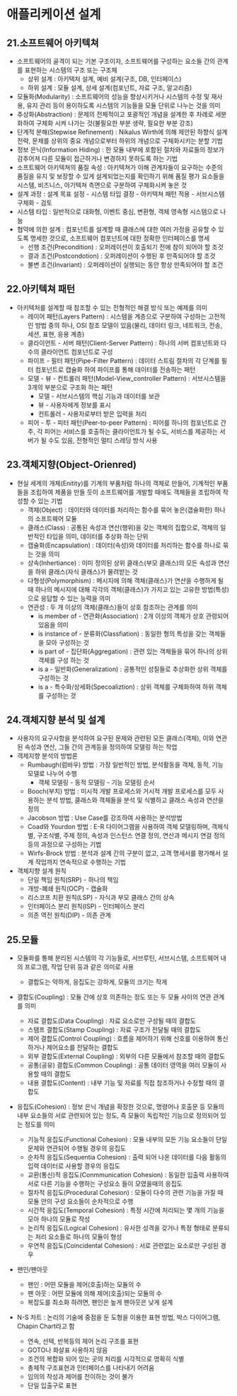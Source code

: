 # 애플리케이션 설계

## 21.소프트웨어 아키텍쳐
- 소프트웨어의 골격이 되는 기본 구조이자, 소프트웨어를 구성하는 요소들 간의 관계를 표현하는 시스템의 구조 또는 구조체
    + 상위 설계 : 아키택처 설계, 예비 설계(구조, DB, 인터페이스)
    + 하위 설계 : 모듈 설계, 상세 설계(컴포넌트, 자료 구조, 알고리즘)
- 모듈화(Modularity) : 소프트웨어의 성능을 향상시키거나 시스템의 수정 및 재사용, 유지 관리 등이 용이하도록 시스템의 기능들을 모듈 단위로 나누는 것을 의미
- 추상화(Abstraction) : 문제의 전체적이고 포괄적인 개념을 설계한 후 차례로 세분화하여 구체화 시켜 나가는 것(불필요한 부분 생략, 필요한 부분 강조)
- 단계적 분해(Stepwise Refinement) : Nikalus Wirth에 의해 제안된 하향식 설계 전략, 문제를 상위의 중요 개념으로부터 하위의 개념으로 구체화시키는 분할 기법
- 정보 은닉(Information Hiding) : 한 모듈 내부에 포함된 절차와 자료들의 정보가 감추어져 다른 모듈이 접근하거나 변경하지 못하도록 하는 기법
- 소프트웨어 아키텍쳐의 품질 속성 : 아키텍쳐가 이해 관계자들이 요구하는 수준의 품질을 유지 및 보장할 수 있게 설계되었는지를 확인하기 위해 품질 평가 요소들을 시스템, 비즈니스, 아기텍쳐 측면으로 구분하여 구체화시켜 놓은 것
- 설계 과정 : 설계 목표 설정 - 시스템 타입 결정 - 아키텍쳐 패턴 적용 - 서브시스템 구체화 - 검토
- 시스템 타입 : 일반적으로 대화형, 이벤트 중심, 변환형, 객체 영속형 시스템으로 나눔
- 협약에 의한 설계 : 컴포넌트를 설계할 때 클래스에 대한 여러 가정을 공유할 수 있도록 명세한 것으로, 소프트웨어 컴포넌트에 대한 정확한 인터페이스를 명세
    + 선행 조건(Precondition) : 오퍼레이션이 호출되기 전에 참이 되어야 할 조것
    + 결과 조건(Postcondotion) : 오퍼레이션이 수행된 후 만족되어야 할 조것
    + 불변 조건(Invariant) : 오퍼레이션이 실행되는 동안 항상 만족되어야 할 조건

## 22.아키텍쳐 패턴
- 아키텍처를 설계할 때 참조할 수 있는 전형적인 해결 방식 또는 예제를 의미
    + 레이어 패턴(Layers Pattern) : 시스템을 계층으로 구분하여 구성하는 고전적인 방법 중의 하나, OSI 참조 모델이 있음(물리, 데이터 링크, 네트워크, 전송, 세션, 표현, 응용 계층)
    + 클라이언트 - 서버 패턴(Client-Server Pattern) : 하나의 서버 컴포넌트와 다수의 클라이언트 컴포넌트로 구성
    + 파이프 - 필터 패턴(Pipe-Filter Pattern) : 데이터 스트림 절차의 각 단계를 필터 컴포넌트로 캡슐화 하여 파이프를 통해 데이터를 전송하는 패턴
    + 모델 - 뷰 - 컨트롤러 패턴(Model-View_controller Pattern) : 서브시스템을 3개의 부분으로 구조화 하는 패턴
        * 모델 - 서브시스템의 핵심 기능과 데이터를 보관
        * 뷰 - 사용자에게 정보를 표시
        * 컨트롤러 - 사용자로부터 받은 입력을 처리
    + 피어 - 투 - 피터 패턴(Peer-to-peer Pattern) : 피어를 하나의 컴포넌트로 간주, 각 피어는 서비스를 호출하는 클라이언트가 될 수도, 서비스를 제공하는 서버가 될 수도 있음, 전형적인 멀티 스레딩 방식 사용

## 23.객체지향(Object-Orienred)
- 현실 세계의 개체(Enitity)를 기계의 부품처럼 하나의 객체로 만들어, 기계적인 부품들을 조립하여 제품을 만들 듯이 소프트웨어를 개발할 때에도 객체들을 조립하여 작성할 수 있는 기법
    + 객체(Object) : 데이터와 데이터를 처리하는 함수를 묶어 놓은(갭슐화한) 하나의 소프트웨어 모듈
    + 클래스(Class) : 공통된 속성과 연산(행위)을 갖는 객체의 집합으로, 객체의 일반적인 타입을 의미, 데이터를 추상화 하는 단위
    + 캡슐화(Encapsulation) : 데이터(속성)와 데이터를 처리하는 함수를 하나로 묶는 것을 의미
    + 상속(Inhertiance) : 이미 정의된 상위 클래스(부모 클래스)의 모든 속성과 연산을 하위 클래스(자식 클래스)가 물려받는 것
    + 다형성(Polymorphism) : 메시지에 의해 객체(클래스)가 연산을 수행하게 될 때 하나의 메시지에 대해 각각의 객체(클래스)가 가지고 있는 고유한 방법(특성)으로 응답할 수 있는 능력을 의미
    + 연관성 : 두 개 이상의 객체(클래스)들이 상호 참조하는 관계를 의미
        * is member of - 연관화(Association) : 2개 이상의 객체가 상호 관령되어 있음을 의미
        * is instance of - 분류화(Classfiation) : 동일한 형의 특성을 갖는 객체들을 모아 구성하는 것
        * is part of - 집단화(Aggregation) : 관련 있는 객체들을 묶어 하나의 상위 객체를 구성 하는 것
        * is a - 일반화(Generalization) : 공통적인 성질들로 추상화한 상위 객체를 구성하는 것
        * is a - 특수화/상세화(Specoaliztion) : 상위 객체를 구체화하여 하위 객체를 구성하는 것

## 24.객체지향 분석 및 설계
- 사용자의 요구사항을 분석하여 요구된 문제와 관련된 모든 클래스(객체), 이와 연관된 속성과 연산, 그들 간의 관계등을 정의하여 모델링 하는 작업
- 객제지향 분석의 방법론
    + Rumbaugh(럼바우) 방법 : 가장 일반적인 방법, 분석활동을 객체, 동적, 기능 모델로 나누어 수행
        * 객체 모델링 - 동적 모델링 - 기능 모델링 순서
    + Booch(부치) 방법 : 미시적 개발 프로세스와 거시적 개발 프로세스를 모두 사용하는 분석 방법, 클래스와 객체들을 분석 및 식별하고 클래스 속성과 연산을 정의
    + Jacobson 방법 : Use Case를 강조하여 사용하는 분석방법
    + Coad와 Yourdon 방법 : E-R 다이어그램을 사용하여 객체 모델링하며, 객체식별, 구조식별, 주제 정의, 속성과 인스턴스 연결 정의, 연산과 메시지 연걸 정의 등의 과정으로 구성하는 기법
    + Wirfs-Brock 방법 : 분석과 설계 간의 구분이 없고, 고객 명세서를 평가해서 설계 작업까지 연속적으로 수행하는 기법
- 객체지향 설계 원칙
    + 단일 책임 원칙(SRP) - 하나의 책임
    + 개방-폐쇄 원칙(OCP) - 캡슐화
    + 리스코프 치환 원칙(LSP) - 자식과 부모 클래스 간의 상속
    + 인터페이스 분리 원칙(ISP) - 인터페이스 분리
    + 의존 역전 원칙(DIP) - 의존 관계

## 25.모듈

- 모듈화를 통해 분리된 시스템의 각 기능들로, 서브루틴, 서브시스템, 소프트웨어 내의 프로그램, 작업 단위 등과 같은 의미로 사용
  - 결합도는 약하게, 응집도는 강하게, 모듈의 크기는 작게

- 결합도(Coupling) : 모듈 간에 상호 의존하는 정도 또는 두 모듈 사이의 연관 관계를 의미
  - 자료 결합도(Data Coupling) : 자료 요소로만 구성될 때의 결합도
  - 스탬프 결합도(Stamp Coupling) : 자료 구조가 전달될 때의 결합도
  - 제어 결합도(Control Coupling) : 흐름을 제어하기 위해 신호를 이용하여 통신하거나 제어요소를 전달하는 결합도
  - 외부 결합도(External Coupling) : 외부의 다른 모듈에서 참조할 때의 결합도
  - 공통(공유) 결합도(Common Coupling) : 공통 데이터 영역을 여러 모듈이 사용할 때의 결합도
  - 내용 결합도(Content) : 내부 기능 및 자료를 직접 참조하거나 수정할 때의 결합도 

- 응집도(Cohesion) : 정보 은닉 개념을 확장한 것으로, 명령어나 호출문 등 모듈의 내부 요소들의 서로 관련되어 있는 정도, 즉 모듈이 독립적인 기능으로 정의되어 있는 정도를 의미
  - 기능적 응집도(Functional Cohesion) : 모듈 내부의 모든 기능 요소들이 단일 문제와 연관되어 수행될 경우의 응집도
  - 순차적 응집도(Sequentia Cohesion) : 출력 되어 나온 데이터를 다음 활동의 입력 데이터로 사용할 경우의 응집도
  - 교환(통신)적 응집도(Conmmunication Cohesion) : 동일한 입출력 사용하여 서로 다른 기능을 수행하는 구성요소 들이 모였을때의 응집도
  - 절차적 응집도(Procedural Cohesion) : 모듈이 다수의 관련 기능을 가질 때 모듈 안의 구성 요소들이 순차적으로 수행
  - 시간적 응집도(Temporal Cohesion) : 특정 시간에 처리되는 몇 개의 기능을 모아 하나의 모듈로 작성
  - 논리적 응집도(Logical Cohesion) : 유사한 성격을 갖거나 특정 형태로 분류되는 처리 요소들로 하나의 모듈이 형성
  - 우연적 응집도(Coincidental Cohesion) : 서로 관련없는 요소로만 구성된 경우

- 팬인/팬아웃 
  - 팬인 : 어떤 모듈을 제어(호출)하는 모듈의 수
  - 팬 아웃 : 어떤 모듈에 의해 제어(호출)되는 모듈의 수
  - 복잡도를 최소화 하려면, 팬인은 높게 팬아웃은 낮게 설계

- N-S 차트 : 논리의 기술에 중점을 둔 도형을 이용한 표현 방법, 박스 다이어그램, Chapin Chart라고 함
  - 연속, 선택, 반복등의 제어 논리 구조를 표현
  - GOTO나 화살표 사용하지 않음
  - 조건의 복합화 되어 있는 곳의 처리를 시각적으로 명확히 식별
  - 총체적 구조표현과 인터페이스를 나타내기 어려움
  - 임의의 작성과 제어를 전이하는 것이 불가
  - 단일 입출구로 표현